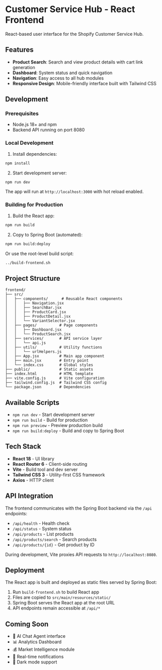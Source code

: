 # Customer Service Hub - React Frontend

React-based user interface for the Shopify Customer Service Hub.

## Features

- **Product Search**: Search and view product details with cart link generation
- **Dashboard**: System status and quick navigation
- **Navigation**: Easy access to all hub modules
- **Responsive Design**: Mobile-friendly interface built with Tailwind CSS

## Development

### Prerequisites
- Node.js 18+ and npm
- Backend API running on port 8080

### Local Development

1. Install dependencies:
```bash
npm install
```

2. Start development server:
```bash
npm run dev
```

The app will run at `http://localhost:3000` with hot reload enabled.

### Building for Production

1. Build the React app:
```bash
npm run build
```

2. Copy to Spring Boot (automated):
```bash
npm run build:deploy
```

Or use the root-level build script:
```bash
../build-frontend.sh
```

## Project Structure

```
frontend/
├── src/
│   ├── components/      # Reusable React components
│   │   ├── Navigation.jsx
│   │   ├── SearchBar.jsx
│   │   ├── ProductCard.jsx
│   │   ├── ProductDetail.jsx
│   │   └── VariantSelector.jsx
│   ├── pages/          # Page components
│   │   ├── Dashboard.jsx
│   │   └── ProductSearch.jsx
│   ├── services/       # API service layer
│   │   └── api.js
│   ├── utils/          # Utility functions
│   │   └── urlHelpers.js
│   ├── App.jsx         # Main app component
│   ├── main.jsx        # Entry point
│   └── index.css       # Global styles
├── public/             # Static assets
├── index.html          # HTML template
├── vite.config.js      # Vite configuration
├── tailwind.config.js  # Tailwind CSS config
└── package.json        # Dependencies
```

## Available Scripts

- `npm run dev` - Start development server
- `npm run build` - Build for production
- `npm run preview` - Preview production build
- `npm run build:deploy` - Build and copy to Spring Boot

## Tech Stack

- **React 18** - UI library
- **React Router 6** - Client-side routing
- **Vite** - Build tool and dev server
- **Tailwind CSS 3** - Utility-first CSS framework
- **Axios** - HTTP client

## API Integration

The frontend communicates with the Spring Boot backend via the `/api` endpoints:

- `/api/health` - Health check
- `/api/status` - System status
- `/api/products` - List products
- `/api/products/search` - Search products
- `/api/products/{id}` - Get product by ID

During development, Vite proxies API requests to `http://localhost:8080`.

## Deployment

The React app is built and deployed as static files served by Spring Boot:

1. Run `build-frontend.sh` to build React app
2. Files are copied to `src/main/resources/static/`
3. Spring Boot serves the React app at the root URL
4. API endpoints remain accessible at `/api/*`

## Coming Soon

- 💬 AI Chat Agent interface
- 📊 Analytics Dashboard
- 💰 Market Intelligence module
- 🔔 Real-time notifications
- 🌙 Dark mode support
